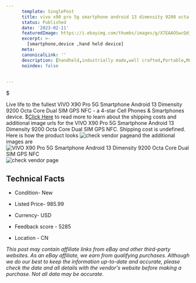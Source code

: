```yaml
---
      template: SinglePost
      title: vivo x90 pro 5g smartphone android 13 dimensity 9200 octa core dual sim gps nfc
      status: Published
      date: '2023-02-11'
      featuredImage: https://i.ebayimg.com/thumbs/images/g/X7EAAOSwcQdjgX~2/s-l225.jpg
      excerpt: >-
        [smartphone,device ,hand held device]
      meta:
      canonicalLink: ''
      description: [handheld,industrially made,well crafted,Portable,Mobile,Compact,Convenient,Lightweight,Maneuverable,Man-portable,Miniature,Carriable,Hand-held,Light,Holdable,Transportable,Mobile device,Pocket-sized,On-the-go,Wireless,Cordless,Compact size,Convenient size, smartphone,device ,hand held device]
      noindex: false
      
        
---
```

$

Live life to the fullest VIVO X90 Pro 5G Smartphone Android 13 Dimensity 9200 Octa Core Dual SIM GPS NFC - a 4-star Cell Phones & Smartphones device.
$[Click Here](https://www.ebay.com/itm/165798575306?hash=item269a5d7cca%3Ag%3AX7EAAOSwcQdjgX%7E2&mkevt=1&mkcid=1&mkrid=711-53200-19255-0&campid=%253CePNCampaignId%253E&customid=%253CreferenceId%253E&toolid=10049) to read more to learn about the shipping costs and additional image urls for the VIVO X90 Pro 5G Smartphone Android 13 Dimensity 9200 Octa Core Dual SIM GPS NFC. Shipping cost is undefined. Here is how the product looks ![check vendor page](https://i.ebayimg.com/thumbs/images/g/X7EAAOSwcQdjgX~2/s-l225.jpg)and the additional images are![VIVO X90 Pro 5G Smartphone Android 13 Dimensity 9200 Octa Core Dual SIM GPS NFC](https://i.ebayimg.com/images/g/X7EAAOSwcQdjgX~2/s-l960.jpg)![check vendor page](https://origin-galleryplus.ebayimg.com/ws/web/165798575306_2_0_1/225x225.jpg,https://origin-galleryplus.ebayimg.com/ws/web/165798575306_3_0_1/225x225.jpg,https://origin-galleryplus.ebayimg.com/ws/web/165798575306_4_0_1/225x225.jpg,https://origin-galleryplus.ebayimg.com/ws/web/165798575306_5_0_1/225x225.jpg,https://origin-galleryplus.ebayimg.com/ws/web/165798575306_6_0_1/225x225.jpg,https://origin-galleryplus.ebayimg.com/ws/web/165798575306_7_0_1/225x225.jpg)



 ## Technical Facts 



     
      

 - Condition- New 


      

 - Listed Price- 985.99 


      

 - Currency- USD 


      

 - Feedback score - 5285 


      

 - Location - CN 


      
      

 *_This post may contain affiliate links from eBay and other third-party websites. As an eBay affiliate, we earn from qualifying purchases. Although we do our best to keep the information up-to-date and accurate, please check the date and all details with the vendor's website before making a purchase. Not all data may be accurate._*






